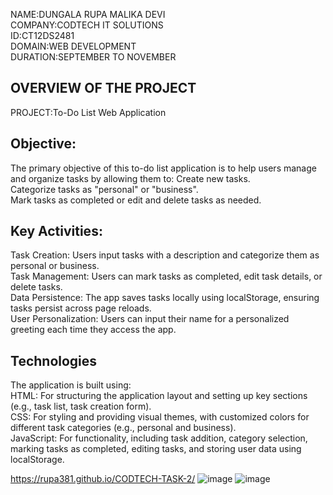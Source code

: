 NAME:DUNGALA RUPA MALIKA DEVI  
COMPANY:CODTECH IT SOLUTIONS  
ID:CT12DS2481  
DOMAIN:WEB DEVELOPMENT  
DURATION:SEPTEMBER TO NOVEMBER  

## OVERVIEW OF THE PROJECT
PROJECT:To-Do List Web Application  

## Objective:
The primary objective of this to-do list application is to help users manage and organize tasks by allowing them to:
Create new tasks.  
Categorize tasks as "personal" or "business".   
Mark tasks as completed or edit and delete tasks as needed.  

##  Key Activities:
Task Creation: Users input tasks with a description and categorize them as personal or business.  
Task Management: Users can mark tasks as completed, edit task details, or delete tasks.  
Data Persistence: The app saves tasks locally using localStorage, ensuring tasks persist across page reloads.  
User Personalization: Users can input their name for a personalized greeting each time they access the app.  

## Technologies  
The application is built using:  
HTML: For structuring the application layout and setting up key sections (e.g., task list, task creation form).  
CSS: For styling and providing visual themes, with customized colors for different task categories (e.g., personal and business).  
JavaScript: For functionality, including task addition, category selection, marking tasks as completed, editing tasks, and storing user data using localStorage.  


https://rupa381.github.io/CODTECH-TASK-2/
![image](https://github.com/user-attachments/assets/5a148a33-7a49-4bd6-910d-e91ece53d9e2)
![image](https://github.com/user-attachments/assets/619f54db-a7fc-4fa3-8609-4a94d36f353f)
